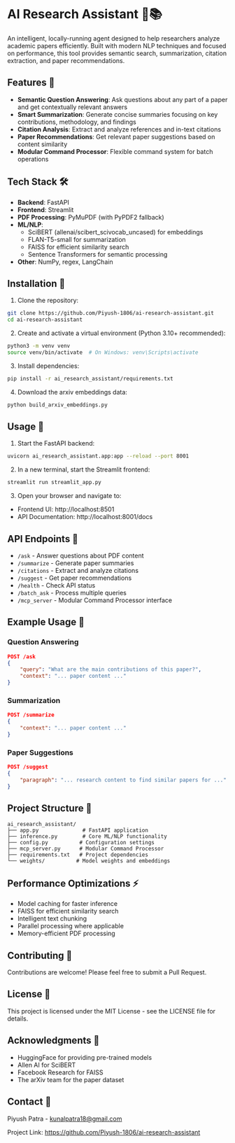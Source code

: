 # AI Research Assistant 🤖📚

An intelligent, locally-running agent designed to help researchers analyze academic papers efficiently. Built with modern NLP techniques and focused on performance, this tool provides semantic search, summarization, citation extraction, and paper recommendations.

## Features 🌟

- **Semantic Question Answering**: Ask questions about any part of a paper and get contextually relevant answers
- **Smart Summarization**: Generate concise summaries focusing on key contributions, methodology, and findings
- **Citation Analysis**: Extract and analyze references and in-text citations
- **Paper Recommendations**: Get relevant paper suggestions based on content similarity
- **Modular Command Processor**: Flexible command system for batch operations

## Tech Stack 🛠️

- **Backend**: FastAPI
- **Frontend**: Streamlit
- **PDF Processing**: PyMuPDF (with PyPDF2 fallback)
- **ML/NLP**:
  - SciBERT (allenai/scibert_scivocab_uncased) for embeddings
  - FLAN-T5-small for summarization
  - FAISS for efficient similarity search
  - Sentence Transformers for semantic processing
- **Other**: NumPy, regex, LangChain

## Installation 🔧

1. Clone the repository:
```bash
git clone https://github.com/Piyush-1806/ai-research-assistant.git
cd ai-research-assistant
```

2. Create and activate a virtual environment (Python 3.10+ recommended):
```bash
python3 -m venv venv
source venv/bin/activate  # On Windows: venv\Scripts\activate
```

3. Install dependencies:
```bash
pip install -r ai_research_assistant/requirements.txt
```

4. Download the arxiv embeddings data:
```bash
python build_arxiv_embeddings.py
```

## Usage 🚀

1. Start the FastAPI backend:
```bash
uvicorn ai_research_assistant.app:app --reload --port 8001
```

2. In a new terminal, start the Streamlit frontend:
```bash
streamlit run streamlit_app.py
```

3. Open your browser and navigate to:
- Frontend UI: http://localhost:8501
- API Documentation: http://localhost:8001/docs

## API Endpoints 📡

- `/ask` - Answer questions about PDF content
- `/summarize` - Generate paper summaries
- `/citations` - Extract and analyze citations
- `/suggest` - Get paper recommendations
- `/health` - Check API status
- `/batch_ask` - Process multiple queries
- `/mcp_server` - Modular Command Processor interface

## Example Usage 📝

### Question Answering
```json
POST /ask
{
    "query": "What are the main contributions of this paper?",
    "context": "... paper content ..."
}
```

### Summarization
```json
POST /summarize
{
    "context": "... paper content ..."
}
```

### Paper Suggestions
```json
POST /suggest
{
    "paragraph": "... research content to find similar papers for ..."
}
```

## Project Structure 📁

```
ai_research_assistant/
├── app.py              # FastAPI application
├── inference.py        # Core ML/NLP functionality
├── config.py          # Configuration settings
├── mcp_server.py      # Modular Command Processor
├── requirements.txt   # Project dependencies
└── weights/          # Model weights and embeddings
```

## Performance Optimizations ⚡

- Model caching for faster inference
- FAISS for efficient similarity search
- Intelligent text chunking
- Parallel processing where applicable
- Memory-efficient PDF processing

## Contributing 🤝

Contributions are welcome! Please feel free to submit a Pull Request.

## License 📄

This project is licensed under the MIT License - see the LICENSE file for details.

## Acknowledgments 🙏

- HuggingFace for providing pre-trained models
- Allen AI for SciBERT
- Facebook Research for FAISS
- The arXiv team for the paper dataset

## Contact 📧

Piyush Patra - kunalpatra18@gmail.com

Project Link: https://github.com/Piyush-1806/ai-research-assistant 

